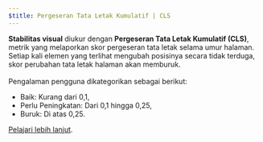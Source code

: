 ```yaml
---
$title: Pergeseran Tata Letak Kumulatif | CLS
---
```


**Stabilitas visual** diukur dengan **Pergeseran Tata Letak Kumulatif (CLS)**, metrik yang melaporkan skor pergeseran tata letak selama umur halaman. Setiap kali elemen yang terlihat mengubah posisinya secara tidak terduga, skor perubahan tata letak halaman akan memburuk. <br><br> Pengalaman pengguna dikategorikan sebagai berikut:

- Baik: Kurang dari 0,1,
- Perlu Peningkatan: Dari 0,1 hingga 0,25,
- Buruk: Di atas 0,25.

[Pelajari lebih lanjut](https://web.dev/cls/).
